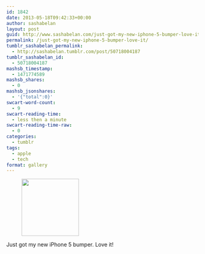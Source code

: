 ```yaml
---
id: 1842
date: 2013-05-18T09:42:33+00:00
author: sashabelan
layout: post
guid: http://www.sashabelan.com/just-got-my-new-iphone-5-bumper-love-it/
permalink: /just-got-my-new-iphone-5-bumper-love-it/
tumblr_sashabelan_permalink:
  - http://sashabelan.tumblr.com/post/50718004187
tumblr_sashabelan_id:
  - 50718004187
mashsb_timestamp:
  - 1471774589
mashsb_shares:
  - 0
mashsb_jsonshares:
  - '{"total":0}'
swcart-word-count:
  - 9
swcart-reading-time:
  - less then a minute
swcart-reading-time-raw:
  - 0
categories:
  - tumblr
tags:
  - apple
  - tech
format: gallery
---
```

<div id='gallery-322' class='gallery galleryid-1842 gallery-columns-3 gallery-size-thumbnail'>
  <figure class='gallery-item'> 
  
  <div class='gallery-icon landscape'>
    <a href='http://www.sashabelan.ru/just-got-my-new-iphone-5-bumper-love-it/attachment/1843/'><img width="150" height="150" src="http://www.sashabelan.ru/wp-content/uploads/2013/05/tumblr_mmzmyykTxI1qarj97o1_1280-150x150.jpg" class="attachment-thumbnail size-thumbnail" alt="" /></a>
  </div></figure>
</div>

Just got my new iPhone 5 bumper. Love it!
